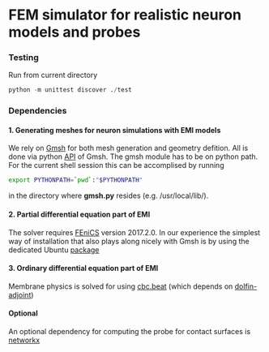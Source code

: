 # FEM simulator for realistic neuron models and probes

### Testing

Run from current directory
```python
python -m unittest discover ./test
```

### Dependencies
#### 1. Generating meshes for neuron simulations with EMI models
We rely on [Gmsh](http://gmsh.info/) for both mesh generation and geometry defition.
All is done via python [API](https://gitlab.onelab.info/gmsh/gmsh/blob/master/api/gmsh.py) of Gmsh.
The gmsh module has to be on python path. For the current shell session
this can be accomplised by running 

```bash
export PYTHONPATH=`pwd`:"$PYTHONPATH"
```

in the directory where **gmsh.py** resides (e.g. /usr/local/lib/).

#### 2. Partial differential equation part of EMI
The solver requires [FEniCS](https://fenicsproject.org/download/) version 2017.2.0. In our 
experience the simplest way of installation that also plays along nicely with Gmsh is by 
using the dedicated Ubuntu [package](https://packages.ubuntu.com/bionic/math/fenics)

#### 3. Ordinary differential equation part of EMI
Membrane physics is solved for using [cbc.beat](https://bitbucket.org/meg/cbcbeat)
  (which depends on [dolfin-adjoint](http://dolfin-adjoint-doc.readthedocs.io/en/latest/download/index.html))

#### Optional
An optional dependency for computing the probe for contact surfaces is [networkx](https://networkx.github.io/)
